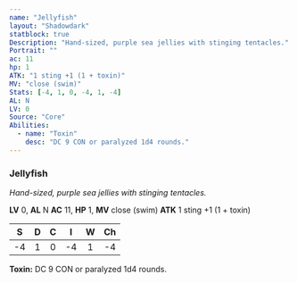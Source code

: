 ```yaml
---
name: "Jellyfish"
layout: "Shadowdark"
statblock: true
Description: "Hand-sized, purple sea jellies with stinging tentacles."
Portrait: ""
ac: 11
hp: 1
ATK: "1 sting +1 (1 + toxin)"
MV: "close (swim)"
Stats: [-4, 1, 0, -4, 1, -4]
AL: N
LV: 0
Source: "Core"
Abilities:
  - name: "Toxin"
    desc: "DC 9 CON or paralyzed 1d4 rounds."
---
```


### Jellyfish

_Hand-sized, purple sea jellies with stinging tentacles._

**LV** 0, **AL** N
**AC** 11, **HP** 1, **MV** close (swim)
**ATK** 1 sting +1 (1 + toxin)

|  S  |  D  |  C  |  I  |  W  |  Ch  |
|:---:|:---:|:---:|:---:|:---:|:----:|
| -4 | 1 | 0 | -4 | 1 | -4 |

**Toxin:** DC 9 CON or paralyzed 1d4 rounds.

